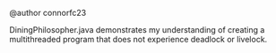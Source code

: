 @author connorfc23

DiningPhilosopher.java demonstrates my understanding of creating a multithreaded program 
that does not experience deadlock or livelock.
